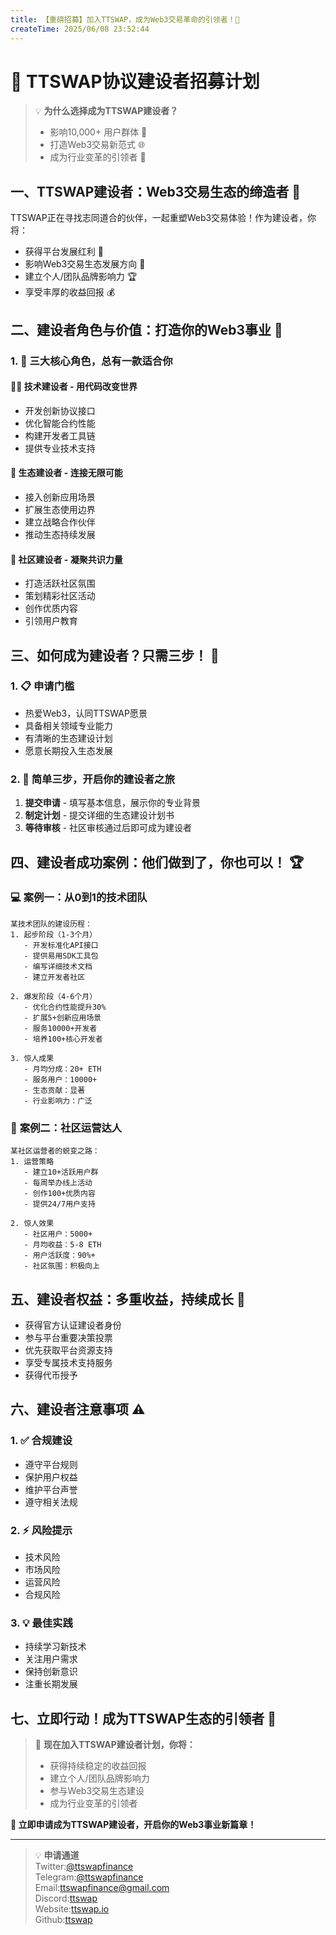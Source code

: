 ```yaml
---
title: 【重磅招募】加入TTSWAP，成为Web3交易革命的引领者！🚀
createTime: 2025/06/08 23:52:44
---
```


<ShareButtonZh/>

# 🌟 TTSWAP协议建设者招募计划

> 💡 **为什么选择成为TTSWAP建设者？**
> - 影响10,000+ 用户群体 👥
> - 打造Web3交易新范式 🌐
> - 成为行业变革的引领者 🚀

## 一、TTSWAP建设者：Web3交易生态的缔造者 🎯

TTSWAP正在寻找志同道合的伙伴，一起重塑Web3交易体验！作为建设者，你将：
- 获得平台发展红利 💎
- 影响Web3交易生态发展方向 🌱
- 建立个人/团队品牌影响力 🏆
- 享受丰厚的收益回报 💰

## 二、建设者角色与价值：打造你的Web3事业 💫

### 1. 🎯 三大核心角色，总有一款适合你

#### 👨‍💻 **技术建设者** - 用代码改变世界
- 开发创新协议接口
- 优化智能合约性能
- 构建开发者工具链
- 提供专业技术支持

#### 🌱 **生态建设者** - 连接无限可能
- 接入创新应用场景
- 扩展生态使用边界
- 建立战略合作伙伴
- 推动生态持续发展

#### 👥 **社区建设者** - 凝聚共识力量
- 打造活跃社区氛围
- 策划精彩社区活动
- 创作优质内容
- 引领用户教育

## 三、如何成为建设者？只需三步！ 🚀

### 1. 📋 申请门槛
- 热爱Web3，认同TTSWAP愿景
- 具备相关领域专业能力
- 有清晰的生态建设计划
- 愿意长期投入生态发展

### 2. 📝 简单三步，开启你的建设者之旅
1. **提交申请** - 填写基本信息，展示你的专业背景
2. **制定计划** - 提交详细的生态建设计划书
3. **等待审核** - 社区审核通过后即可成为建设者

## 四、建设者成功案例：他们做到了，你也可以！ 🏆

### 💻 **案例一：从0到1的技术团队**
```
某技术团队的建设历程：
1. 起步阶段（1-3个月）
   - 开发标准化API接口
   - 提供易用SDK工具包
   - 编写详细技术文档
   - 建立开发者社区

2. 爆发阶段（4-6个月）
   - 优化合约性能提升30%
   - 扩展5+创新应用场景
   - 服务10000+开发者
   - 培养100+核心开发者

3. 惊人成果
   - 月均分成：20+ ETH
   - 服务用户：10000+
   - 生态贡献：显著
   - 行业影响力：广泛
```

### 🎯 **案例二：社区运营达人**
```
某社区运营者的蜕变之路：
1. 运营策略
   - 建立10+活跃用户群
   - 每周举办线上活动
   - 创作100+优质内容
   - 提供24/7用户支持

2. 惊人效果
   - 社区用户：5000+
   - 月均收益：5-8 ETH
   - 用户活跃度：90%+
   - 社区氛围：积极向上
```

## 五、建设者权益：多重收益，持续成长 🎁

- 获得官方认证建设者身份
- 参与平台重要决策投票
- 优先获取平台资源支持
- 享受专属技术支持服务
- 获得代币授予


## 六、建设者注意事项 ⚠️

### 1. ✅ 合规建设
- 遵守平台规则
- 保护用户权益
- 维护平台声誉
- 遵守相关法规

### 2. ⚡ 风险提示
- 技术风险
- 市场风险
- 运营风险
- 合规风险

### 3. 💡 最佳实践
- 持续学习新技术
- 关注用户需求
- 保持创新意识
- 注重长期发展

## 七、立即行动！成为TTSWAP生态的引领者 🎉

> 💫 **现在加入TTSWAP建设者计划，你将：**
> - 获得持续稳定的收益回报
> - 建立个人/团队品牌影响力
> - 参与Web3交易生态建设
> - 成为行业变革的引领者

**🚀 立即申请成为TTSWAP建设者，开启你的Web3事业新篇章！**

---
> 💡 **申请通道**  
Twitter:[@ttswapfinance](https://x.com/ttswapFinance)  
Telegram:[@ttswapfinance](https://t.me/ttswapfinance)  
Email:[ttswapfinance@gmail.com](mailto:ttswapfinance@gmail.com)  
Discord:[ttswap](https://discord.gg/XygqnmQgX3)  
Website:[ttswap.io](http://www.ttswap.io)  
Github:[ttswap](http://github.com/ttswap)  

